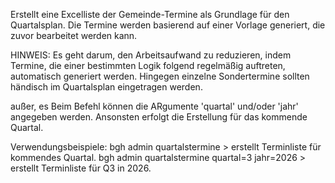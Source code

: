 Erstellt eine Excelliste der Gemeinde-Termine als Grundlage für den Quartalsplan.
Die Termine werden basierend auf einer Vorlage generiert, die zuvor bearbeitet werden kann.

HINWEIS: Es geht darum, den Arbeitsaufwand zu reduzieren, indem Termine, die einer 
bestimmten Logik folgend regelmäßig auftreten, automatisch generiert werden.
Hingegen einzelne Sondertermine sollten händisch im Quartalsplan eingetragen werden.

außer, es Beim Befehl können die ARgumente 'quartal' und/oder 'jahr' angegeben werden.
Ansonsten erfolgt die Erstellung für das kommende Quartal.

Verwendungsbeispiele:
bgh admin quartalstermine                     > erstellt Terminliste für kommendes Quartal.
bgh admin quartalstermine quartal=3 jahr=2026 > erstellt Terminliste für Q3 in 2026.